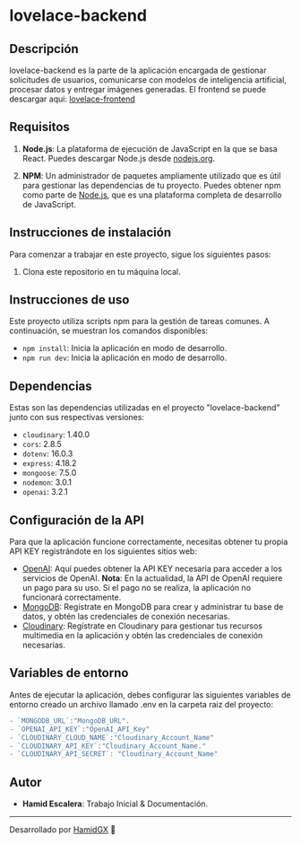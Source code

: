 # lovelace-backend

## Descripción

lovelace-backend es la parte de la aplicación encargada de gestionar solicitudes de usuarios, comunicarse con modelos de inteligencia artificial, procesar datos y entregar imágenes generadas.
El frontend se puede descargar aqui: [lovelace-frontend](https://github.com/HamidGX/lovelace-frontend)

## Requisitos

1. **Node.js**: La plataforma de ejecución de JavaScript en la que se basa React. Puedes descargar Node.js desde [nodejs.org](https://nodejs.org/).

2. **NPM**: Un administrador de paquetes ampliamente utilizado que es útil para gestionar las dependencias de tu proyecto. Puedes obtener npm como parte de [Node.js](https://nodejs.org/), que es una plataforma completa de desarrollo de JavaScript.

## Instrucciones de instalación

Para comenzar a trabajar en este proyecto, sigue los siguientes pasos:

1. Clona este repositorio en tu máquina local.

## Instrucciones de uso

Este proyecto utiliza scripts npm para la gestión de tareas comunes. A continuación, se muestran los comandos disponibles:

- `npm install`: Inicia la aplicación en modo de desarrollo.
- `npm run dev`: Inicia la aplicación en modo de desarrollo.

## Dependencias

Estas son las dependencias utilizadas en el proyecto "lovelace-backend" junto con sus respectivas versiones:

- `cloudinary`: 1.40.0
- `cors`: 2.8.5
- `dotenv`: 16.0.3
- `express`: 4.18.2
- `mongoose`: 7.5.0
- `nodemon`: 3.0.1
- `openai`: 3.2.1

## Configuración de la API

Para que la aplicación funcione correctamente, necesitas obtener tu propia API KEY registrándote en los siguientes sitios web:

- [OpenAI](https://openai.com/): Aquí puedes obtener la API KEY necesaria para acceder a los servicios de OpenAI. **Nota**: En la actualidad, la API de OpenAI requiere un pago para su uso. Si el pago no se realiza, la aplicación no funcionará correctamente.
- [MongoDB](https://www.mongodb.com/): Regístrate en MongoDB para crear y administrar tu base de datos, y obtén las credenciales de conexión necesarias.
- [Cloudinary](https://cloudinary.com/): Regístrate en Cloudinary para gestionar tus recursos multimedia en la aplicación y obtén las credenciales de conexión necesarias.

## Variables de entorno

Antes de ejecutar la aplicación, debes configurar las siguientes variables de entorno creado un archivo llamado .env en la carpeta raiz del proyecto:

```javascript
- `MONGODB_URL`:"MongoDB_URL".
- `OPENAI_API_KEY`:"OpenAI_API_Key"
- `CLOUDINARY_CLOUD_NAME`:"Cloudinary_Account_Name"
- `CLOUDINARY_API_KEY`:"Cloudinary_Account_Name."
- `CLOUDINARY_API_SECRET`: "Cloudinary_Account_Name"
```

## Autor

- **Hamid Escalera**: Trabajo Inicial & Documentación.

---

Desarrollado por [HamidGX](https://github.com/HamidGX) 🌌
